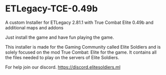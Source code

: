 # ETLegacy-TCE-0.49b
A custom Installer for ETLegacy 2.81.1 with True Combat Elite 0.49b and additional maps and addons

Just install the game and have fun playing the game.

This installer is made for the Gaming Community called Elite Soldiers and is solely focused on the mod True Combat: Elite for the game. It contains all the files needed to play on the servers of Elite Soldiers.

For help join our discord. https://discord.elitesoldiers.ml
